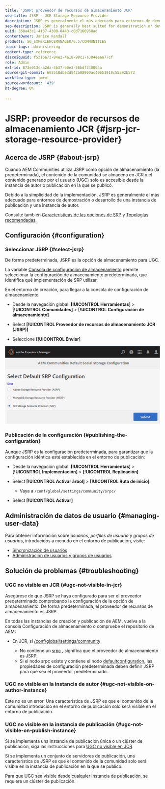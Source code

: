 ```yaml
---
title: 'JSRP: proveedor de recursos de almacenamiento JCR'
seo-title: JSRP - JCR Storage Resource Provider
description: JSRP es generalmente el más adecuado para entornos de demostración o desarrollo de una instancia de publicación y una instancia de autor
seo-description: JSRP is generally best suited for demonstration or development environments of one publish instance and one author instance
uuid: 358a43c1-4137-4300-8443-c0d7166968ad
contentOwner: Janice Kendall
products: SG_EXPERIENCEMANAGER/6.5/COMMUNITIES
topic-tags: administering
content-type: reference
discoiquuid: f5316a73-84e2-4a18-98c1-a384eeaa77cf
role: Admin
exl-id: 873e013c-a2da-4b37-b0e3-56bdf240004a
source-git-commit: 603518dbe3d842a08900ac40651919c55392b573
workflow-type: tm+mt
source-wordcount: '439'
ht-degree: 0%

---
```


# JSRP: proveedor de recursos de almacenamiento JCR {#jsrp-jcr-storage-resource-provider}

## Acerca de JSRP {#about-jsrp}

Cuando AEM Communities utiliza JSRP como opción de almacenamiento (la predeterminada), el contenido de la comunidad se almacena en JCR y el contenido generado por el usuario (UGC) solo es accesible desde la instancia de autor o publicación en la que se publicó.

Debido a la simplicidad de la implementación, JSRP es generalmente el más adecuado para entornos de demostración o desarrollo de una instancia de publicación y una instancia de autor.

Consulte también [Características de las opciones de SRP](working-with-srp.md#characteristics-of-srp-options) y [Topologías recomendadas](topologies.md).

## Configuración {#configuration}

### Seleccionar JSRP {#select-jsrp}

De forma predeterminada, JSRP es la opción de almacenamiento para UGC.

La variable [Consola de configuración de almacenamiento](srp-config.md) permite seleccionar la configuración de almacenamiento predeterminada, que identifica qué implementación de SRP utilizar.

En el entorno de creación, para llegar a la consola de configuración de almacenamiento

* Desde la navegación global: **[!UICONTROL Herramientas]** > **[!UICONTROL Comunidades]** > **[!UICONTROL Configuración de almacenamiento]**

* Select **[!UICONTROL Proveedor de recursos de almacenamiento JCR (JSRP)]**

* Seleccione **[!UICONTROL Enviar]**

![jsrp-configuration](assets/jsrp-configuration.png)

### Publicación de la configuración {#publishing-the-configuration}

Aunque JSRP es la configuración predeterminada, para garantizar que la configuración idéntica esté establecida en el entorno de publicación:

* Desde la navegación global: **[!UICONTROL Herramientas]** > **[!UICONTROL Implementación]** > **[!UICONTROL Replicación]**
* Select **[!UICONTROL Activar árbol]** > **[!UICONTROL Ruta de inicio]**:

   * Vaya a `/conf/global/settings/community/srpc/`

* Select **[!UICONTROL Activar]**

## Administración de datos de usuario {#managing-user-data}

Para obtener información sobre *usuarios*, *perfiles de usuario* y *grupos de usuarios*, introducidos a menudo en el entorno de publicación, visite:

* [Sincronización de usuarios](sync.md)
* [Administración de usuarios y grupos de usuarios](users.md)

## Solución de problemas {#troubleshooting}

### UGC no visible en JCR {#ugc-not-visible-in-jcr}

Asegúrese de que JSRP se haya configurado para ser el proveedor predeterminado comprobando la configuración de la opción de almacenamiento. De forma predeterminada, el proveedor de recursos de almacenamiento es JSRP.

En todas las instancias de creación y publicación de AEM, vuelva a la consola Configuración de almacenamiento o compruebe el repositorio de AEM:

* En JCR, si [/conf/global/settings/community](http://localhost:4502/crx/de/index.jsp#/conf/global/settings/community)

   * No contiene un [srpc](http://localhost:4502/crx/de/index.jsp#/conf/global/settings/community/srpc) , significa que el proveedor de almacenamiento es JSRP.
   * Si el nodo srpc existe y contiene el nodo [defaultconfiguration](http://localhost:4502/crx/de/index.jsp#/conf/global/settings/community/srpc/defaultconfiguration), las propiedades de configuración predeterminada deben definir JSRP para que sea el proveedor predeterminado.

### UGC no visible en la instancia de autor {#ugc-not-visible-on-author-instance}

Este no es un error. Una característica de JSRP es que el contenido de la comunidad introducido en el entorno de publicación solo será visible en el entorno de publicación.

### UGC no visible en la instancia de publicación {#ugc-not-visible-on-publish-instance}

Si se implementa una instancia de publicación única o un clúster de publicación, siga las instrucciones para [UGC no visible en JCR](#ugc-not-visible-in-jcr).

Si se implementa un conjunto de servidores de publicación, una característica de JSRP es que el contenido de la comunidad solo será visible en la instancia de publicación en la que se publicó.

Para que UGC sea visible desde cualquier instancia de publicación, se requiere un clúster de publicación.

